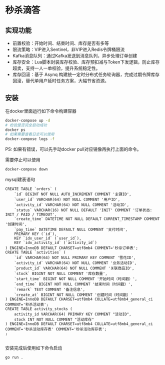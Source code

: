 # 秒杀滴答

## 实现功能
- 前置校验：开始时间、结束时间、库存是否有多等
- 限流策略：VIP进入Sentinel，非VIP进入Redis令牌桶限流
- Kafka消息队列：通过Kafka发送到消息队列，异步处理订单创建
- 库存安全：Lua脚本封装库存校验、库存预扣减与Token下发逻辑，防止库存超卖，支持一人一单校验，提升系统稳定性。
- 库存回滚：基于 Asynq 构建统一定时分布式任务轮询器，完成过期令牌库存回滚，替代单用户延时任务方案，大幅节省资源。

## 安装
在docker里面运行如下命令构建容器
```bash
docker-compose up -d
# 检验是否完全启动成功
docker ps
# 如果需要查看日志可以使用
docker-compose logs -f
```
PS: 如果有错误，可以先手动docker pull对应镜像再执行上面的命令。

需要停止可以使用
```bash
docker-compose down
```

mysql建表语句
```mysql
CREATE TABLE `orders` (
    `id` BIGINT NOT NULL AUTO_INCREMENT COMMENT '主键ID',
    `user_id` VARCHAR(64) NOT NULL COMMENT '用户ID',
    `activity_id` VARCHAR(64) NOT NULL COMMENT '活动ID',
    `status` VARCHAR(16) NOT NULL DEFAULT 'INIT' COMMENT '订单状态: INIT / PAID / TIMEOUT',
    `create_time` DATETIME NOT NULL DEFAULT CURRENT_TIMESTAMP COMMENT '创建时间',
    `pay_time` DATETIME DEFAULT NULL COMMENT '支付时间',
    PRIMARY KEY (`id`),
    KEY `idx_user_id` (`user_id`),
    KEY `idx_activity_id` (`activity_id`)
) ENGINE=InnoDB DEFAULT CHARSET=utf8mb4 COMMENT='秒杀订单表';
CREATE TABLE `activities` (
    `id` VARCHAR(64) NOT NULL PRIMARY KEY COMMENT '雪花ID',
    `activity_id` VARCHAR(64) NOT NULL COMMENT '业务活动ID',
    `product_id` VARCHAR(64) NOT NULL COMMENT '关联商品ID',
    `stock` BIGINT NOT NULL COMMENT '库存数量',
    `start_time` BIGINT NOT NULL COMMENT '开始时间（时间戳）',
    `end_time` BIGINT NOT NULL COMMENT '结束时间（时间戳）',
    `remark` TEXT COMMENT '备注信息',
    `create_at` BIGINT NOT NULL COMMENT '创建时间（时间戳）'
) ENGINE=InnoDB DEFAULT CHARSET=utf8mb4 COLLATE=utf8mb4_general_ci COMMENT='秒杀活动表';
CREATE TABLE activity_stocks (
    activity_id VARCHAR(64) PRIMARY KEY COMMENT "活动ID",
    stock INT NOT NULL COMMENT "活动库存"
) ENGINE=InnoDB DEFAULT CHARSET=utf8mb4 COLLATE=utf8mb4_general_ci COMMENT='秒杀活动库存表' COMMENT='秒杀活动库存表';
;


```


安装完成后使用如下命令启动
```bash
go run .
```

